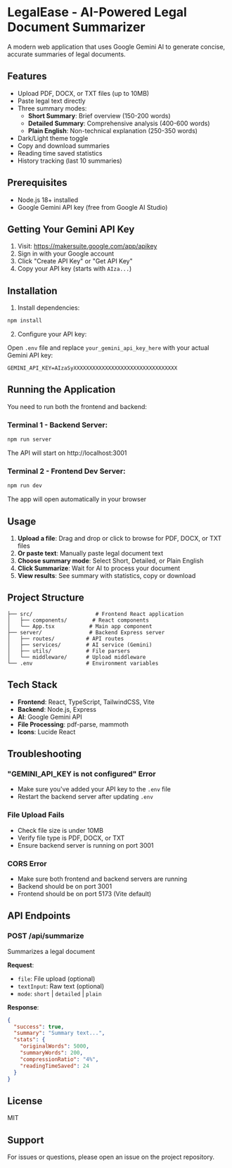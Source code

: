 # LegalEase - AI-Powered Legal Document Summarizer

A modern web application that uses Google Gemini AI to generate concise, accurate summaries of legal documents.

## Features

- Upload PDF, DOCX, or TXT files (up to 10MB)
- Paste legal text directly
- Three summary modes:
  - **Short Summary**: Brief overview (150-200 words)
  - **Detailed Summary**: Comprehensive analysis (400-600 words)
  - **Plain English**: Non-technical explanation (250-350 words)
- Dark/Light theme toggle
- Copy and download summaries
- Reading time saved statistics
- History tracking (last 10 summaries)

## Prerequisites

- Node.js 18+ installed
- Google Gemini API key (free from Google AI Studio)

## Getting Your Gemini API Key

1. Visit: https://makersuite.google.com/app/apikey
2. Sign in with your Google account
3. Click "Create API Key" or "Get API Key"
4. Copy your API key (starts with `AIza...`)

## Installation

1. Install dependencies:
```bash
npm install
```

2. Configure your API key:

Open `.env` file and replace `your_gemini_api_key_here` with your actual Gemini API key:

```env
GEMINI_API_KEY=AIzaSyXXXXXXXXXXXXXXXXXXXXXXXXXXXXXXXXX
```

## Running the Application

You need to run both the frontend and backend:

### Terminal 1 - Backend Server:
```bash
npm run server
```
The API will start on http://localhost:3001

### Terminal 2 - Frontend Dev Server:
```bash
npm run dev
```
The app will open automatically in your browser

## Usage

1. **Upload a file**: Drag and drop or click to browse for PDF, DOCX, or TXT files
2. **Or paste text**: Manually paste legal document text
3. **Choose summary mode**: Select Short, Detailed, or Plain English
4. **Click Summarize**: Wait for AI to process your document
5. **View results**: See summary with statistics, copy or download

## Project Structure

```
├── src/                    # Frontend React application
│   ├── components/        # React components
│   └── App.tsx           # Main app component
├── server/               # Backend Express server
│   ├── routes/          # API routes
│   ├── services/        # AI service (Gemini)
│   ├── utils/           # File parsers
│   └── middleware/      # Upload middleware
└── .env                 # Environment variables
```

## Tech Stack

- **Frontend**: React, TypeScript, TailwindCSS, Vite
- **Backend**: Node.js, Express
- **AI**: Google Gemini API
- **File Processing**: pdf-parse, mammoth
- **Icons**: Lucide React

## Troubleshooting

### "GEMINI_API_KEY is not configured" Error
- Make sure you've added your API key to the `.env` file
- Restart the backend server after updating `.env`

### File Upload Fails
- Check file size is under 10MB
- Verify file type is PDF, DOCX, or TXT
- Ensure backend server is running on port 3001

### CORS Error
- Make sure both frontend and backend servers are running
- Backend should be on port 3001
- Frontend should be on port 5173 (Vite default)

## API Endpoints

### POST /api/summarize
Summarizes a legal document

**Request**:
- `file`: File upload (optional)
- `textInput`: Raw text (optional)
- `mode`: `short` | `detailed` | `plain`

**Response**:
```json
{
  "success": true,
  "summary": "Summary text...",
  "stats": {
    "originalWords": 5000,
    "summaryWords": 200,
    "compressionRatio": "4%",
    "readingTimeSaved": 24
  }
}
```

## License

MIT

## Support

For issues or questions, please open an issue on the project repository.
